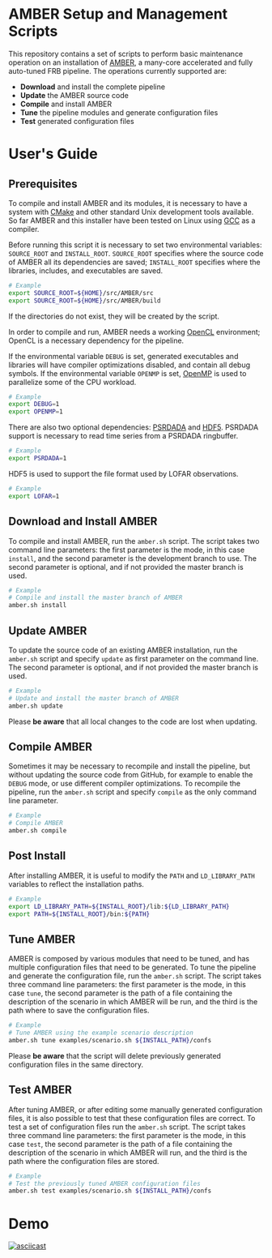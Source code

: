 # AMBER Setup and Management Scripts

This repository contains a set of scripts to perform basic maintenance operation on an installation of [AMBER](https://github.com/AA-ALERT/AMBER), a many-core accelerated and fully auto-tuned FRB pipeline.
The operations currently supported are:

- **Download** and install the complete pipeline
- **Update** the AMBER source code
- **Compile** and install AMBER
- **Tune** the pipeline modules and generate configuration files
- **Test** generated configuration files

# User's Guide

## Prerequisites

To compile and install AMBER and its modules, it is necessary to have a system with [CMake](https://cmake.org/) and other standard Unix development tools available. So far AMBER and this installer have been tested on Linux using [GCC](https://gcc.gnu.org/) as a compiler.

Before running this script it is necessary to set two environmental variables: `SOURCE_ROOT` and `INSTALL_ROOT`.
`SOURCE_ROOT` specifies where the source code of AMBER all its dependencies are saved; `INSTALL_ROOT` specifies where the libraries, includes, and executables are saved.
```bash
# Example
export SOURCE_ROOT=${HOME}/src/AMBER/src
export SOURCE_ROOT=${HOME}/src/AMBER/build
```
If the directories do not exist, they will be created by the script.

In order to compile and run, AMBER needs a working [OpenCL](https://www.khronos.org/opencl/) environment; OpenCL is a necessary dependency for the pipeline.

If the environmental variable `DEBUG` is set, generated executables and libraries will have compiler optimizations disabled, and contain all debug symbols.
If the environmental variable `OPENMP` is set, [OpenMP](http://www.openmp.org/) is used to parallelize some of the CPU workload.
```bash
# Example
export DEBUG=1
export OPENMP=1
```

There are also two optional dependencies: [PSRDADA](http://psrdada.sourceforge.net/) and [HDF5](https://support.hdfgroup.org/HDF5/).
PSRDADA support is necessary to read time series from a PSRDADA ringbuffer.
```bash
# Example
export PSRDADA=1
```
HDF5 is used to support the file format used by LOFAR observations.
```bash
# Example
export LOFAR=1
```

## Download and Install AMBER

To compile and install AMBER, run the `amber.sh` script.
The script takes two command line parameters: the first parameter is the mode, in this case `install`, and the second parameter is the development branch to use.
The second parameter is optional, and if not provided the master branch is used.
```bash
# Example
# Compile and install the master branch of AMBER
amber.sh install
```

## Update AMBER

To update the source code of an existing AMBER installation, run the `amber.sh` script and specify `update` as first parameter on the command line.
The second parameter is optional, and if not provided the master branch is used.
```bash
# Example
# Update and install the master branch of AMBER
amber.sh update
```
Please **be aware** that all local changes to the code are lost when updating.

## Compile AMBER

Sometimes it may be necessary to recompile and install the pipeline, but without updating the source code from GitHub, for example to enable the `DEBUG` mode, or use different compiler optimizations.
To recompile the pipeline, run the `amber.sh` script and specify `compile` as the only command line parameter.
```bash
# Example
# Compile AMBER
amber.sh compile
```

## Post Install

After installing AMBER, it is useful to modify the `PATH` and `LD_LIBRARY_PATH` variables to reflect the installation paths.
```bash
# Example
export LD_LIBRARY_PATH=${INSTALL_ROOT}/lib:${LD_LIBRARY_PATH}
export PATH=${INSTALL_ROOT}/bin:${PATH}
```

## Tune AMBER

AMBER is composed by various modules that need to be tuned, and has multiple configuration files that need to be generated.
To tune the pipeline and generate the configuration file, run the `amber.sh` script.
The script takes three command line parameters: the first parameter is the mode, in this case `tune`, the second parameter is the path of a file containing the description of the scenario in which AMBER will be run, and the third is the path where to save the configuration files.
```bash
# Example
# Tune AMBER using the example scenario description
amber.sh tune examples/scenario.sh ${INSTALL_PATH}/confs
```
Please **be aware** that the script will delete previously generated configuration files in the same directory.

## Test AMBER

After tuning AMBER, or after editing some manually generated configuration files, it is also possible to test that these configuration files are correct.
To test a set of configuration files run the `amber.sh` script.
The script takes three command line parameters: the first parameter is the mode, in this case `test`, the second parameter is the path of a file containing the description of the scenario in which AMBER will run, and the third is the path where the configuration files are stored.
```bash
# Example
# Test the previously tuned AMBER configuration files
amber.sh test examples/scenario.sh ${INSTALL_PATH}/confs
```

# Demo

[![asciicast](https://asciinema.org/a/ORS45Opq7ZjsNsMmBsm5RjPDd.png)](https://asciinema.org/a/ORS45Opq7ZjsNsMmBsm5RjPDd)
